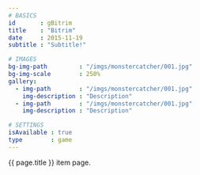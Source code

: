 ```yaml
---
# BASICS
id       : gBitrim
title    : "Bitrim"
date     : 2015-11-19
subtitle : "Subtitle!"

# IMAGES
bg-img-path         : "/imgs/monstercatcher/001.jpg"
bg-img-scale        : 250%
gallery:
  - img-path        : "/imgs/monstercatcher/001.jpg"
    img-description : "Description"
  - img-path        : "/imgs/monstercatcher/001.jpg"
    img-description : "Description"

# SETTINGS
isAvailable : true
type        : game
---
```

{{ page.title }} item page.